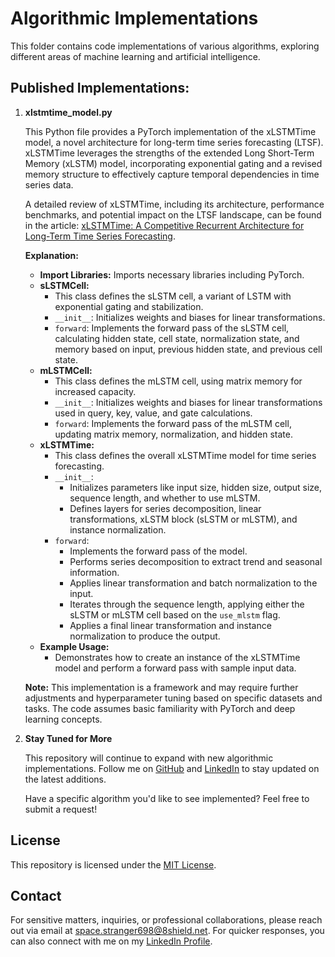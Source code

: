 # Algorithmic Implementations

This folder contains code implementations of various algorithms, exploring different areas of machine learning and artificial intelligence. 

## Published Implementations:

1. **xlstmtime_model.py**

   This Python file provides a PyTorch implementation of the xLSTMTime model, a novel architecture for long-term time series forecasting (LTSF). xLSTMTime leverages the strengths of the extended Long Short-Term Memory (xLSTM) model, incorporating exponential gating and a revised memory structure to effectively capture temporal dependencies in time series data. 

   A detailed review of xLSTMTime, including its architecture, performance benchmarks, and potential impact on the LTSF landscape, can be found in the article: [xLSTMTime: A Competitive Recurrent Architecture for Long-Term Time Series Forecasting](https://www.linkedin.com/pulse/xlstmtime-competitive-recurrent-architecture-time-series-kaczmarek-jdmpe/).

   **Explanation:**

   *   **Import Libraries:** Imports necessary libraries including PyTorch.
   *   **sLSTMCell:**
       *   This class defines the sLSTM cell, a variant of LSTM with exponential gating and stabilization.
       *   `__init__`: Initializes weights and biases for linear transformations.
       *   `forward`: Implements the forward pass of the sLSTM cell, calculating hidden state, cell state, normalization state, and memory based on input, previous hidden state, and previous cell state.
   *   **mLSTMCell:**
       *   This class defines the mLSTM cell, using matrix memory for increased capacity.
       *   `__init__`: Initializes weights and biases for linear transformations used in query, key, value, and gate calculations.
       *   `forward`: Implements the forward pass of the mLSTM cell, updating matrix memory, normalization, and hidden state.
   *   **xLSTMTime:**
       *   This class defines the overall xLSTMTime model for time series forecasting.
       *   `__init__`:
           *   Initializes parameters like input size, hidden size, output size, sequence length, and whether to use mLSTM.
           *   Defines layers for series decomposition, linear transformations, xLSTM block (sLSTM or mLSTM), and instance normalization.
       *   `forward`:
           *   Implements the forward pass of the model.
           *   Performs series decomposition to extract trend and seasonal information.
           *   Applies linear transformation and batch normalization to the input.
           *   Iterates through the sequence length, applying either the sLSTM or mLSTM cell based on the `use_mlstm` flag.
           *   Applies a final linear transformation and instance normalization to produce the output.
   *   **Example Usage:**
       *   Demonstrates how to create an instance of the xLSTMTime model and perform a forward pass with sample input data.

   **Note:** This implementation is a framework and may require further adjustments and hyperparameter tuning based on specific datasets and tasks. The code assumes basic familiarity with PyTorch and deep learning concepts.

2. **Stay Tuned for More** 

   This repository will continue to expand with new algorithmic implementations. Follow me on [GitHub](https://github.com/SJKaczmarek/) and [LinkedIn](https://www.linkedin.com/in/sylvesterkaczmarek/) to stay updated on the latest additions.

   Have a specific algorithm you'd like to see implemented? Feel free to submit a request! 

## License

This repository is licensed under the [MIT License](LICENSE).

## Contact

For sensitive matters, inquiries, or professional collaborations, please reach out via email at [space.stranger698@8shield.net](mailto:space.stranger698@8shield.net). For quicker responses, you can also connect with me on my [LinkedIn Profile](https://www.linkedin.com/in/sylvesterkaczmarek/).
